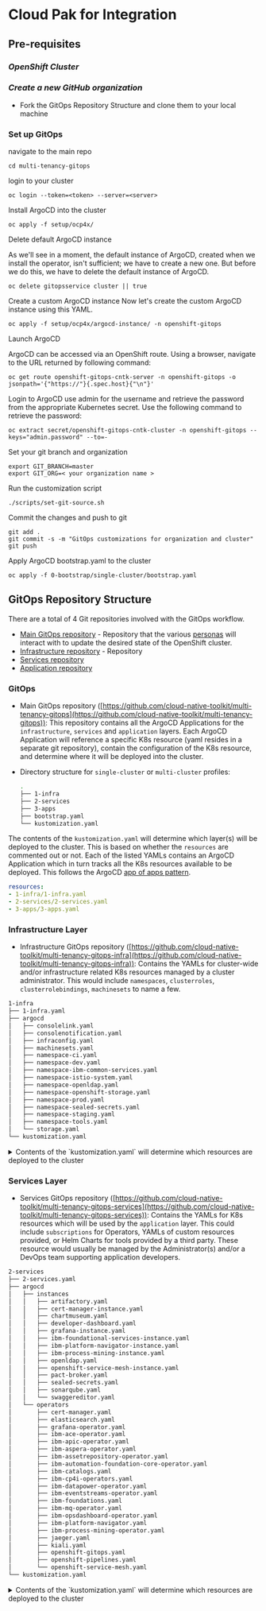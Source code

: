 # Cloud Pak for Integration
## Pre-requisites
### ***OpenShift Cluster***
### ***Create a new GitHub organization***
- Fork the GitOps Repository Structure and clone them to your local machine 
### Set up GitOps

 navigate to the main repo

    cd multi-tenancy-gitops
  
 login to your cluster
 
    oc login --token=<token> --server=<server>
    
 Install ArgoCD into the cluster

    oc apply -f setup/ocp4x/
    
 Delete default ArgoCD instance

As we'll see in a moment, the default instance of ArgoCD, created when we install the operator, isn't sufficient; we have to create a new one. But before we do this, we have to delete the default instance of ArgoCD.

    oc delete gitopsservice cluster || true
    
 Create a custom ArgoCD instance
Now let's create the custom ArgoCD instance using this YAML.

    oc apply -f setup/ocp4x/argocd-instance/ -n openshift-gitops

 Launch ArgoCD

ArgoCD can be accessed via an OpenShift route. Using a browser, navigate to the URL returned by following command:

    oc get route openshift-gitops-cntk-server -n openshift-gitops -o jsonpath='{"https://"}{.spec.host}{"\n"}'

 Login to ArgoCD
use admin for the username and retrieve the password from the appropriate Kubernetes secret. Use the following command to retrieve the password:

    oc extract secret/openshift-gitops-cntk-cluster -n openshift-gitops --keys="admin.password" --to=-

Set your git branch and organization 

    export GIT_BRANCH=master
    export GIT_ORG=< your organization name >

Run the customization script

    ./scripts/set-git-source.sh
    
Commit the changes and push to git

    git add .
    git commit -s -m "GitOps customizations for organization and cluster"
    git push

Apply ArgoCD bootstrap.yaml to the cluster

    oc apply -f 0-bootstrap/single-cluster/bootstrap.yaml
    
## GitOps Repository Structure
There are a total of 4 Git repositories involved with the GitOps workflow.

- [Main GitOps repository](https://github.com/cloud-native-toolkit/multi-tenancy-gitops) - Repository that the various [personas](#personas) will interact with to update the desired state of the OpenShift cluster.
- [Infrastructure repository](https://github.com/cloud-native-toolkit/multi-tenancy-gitops-infra) - Repository
- [Services repository](https://github.com/cloud-native-toolkit/multi-tenancy-gitops-services)
- [Application repository](https://github.com/cloud-native-toolkit-demos/multi-tenancy-gitops-apps)


### **GitOps**
- Main GitOps repository ([https://github.com/cloud-native-toolkit/multi-tenancy-gitops](https://github.com/cloud-native-toolkit/multi-tenancy-gitops)): This repository contains all the ArgoCD Applications for  the `infrastructure`, `services` and `application` layers.  Each ArgoCD Application will reference a specific K8s resource (yaml resides in a separate git repository), contain the configuration of the K8s resource, and determine where it will be deployed into the cluster.

- Directory structure for `single-cluster` or `multi-cluster` profiles:

    ```bash
    .
    ├── 1-infra
    ├── 2-services
    ├── 3-apps
    ├── bootstrap.yaml
    └── kustomization.yaml
    ```

The contents of the `kustomization.yaml` will determine which layer(s) will be deployed to the cluster.  This is based on whether the `resources` are commented out or not.  Each of the listed YAMLs contains an ArgoCD Application which in turn tracks all the K8s resources available to be deployed.  This follows the ArgoCD [app of apps pattern](https://argo-cd.readthedocs.io/en/stable/operator-manual/cluster-bootstrapping/#app-of-apps-pattern).

```yaml
resources:
- 1-infra/1-infra.yaml
- 2-services/2-services.yaml
- 3-apps/3-apps.yaml
```


### **Infrastructure Layer**
- Infrastructure GitOps repository ([https://github.com/cloud-native-toolkit/multi-tenancy-gitops-infra](https://github.com/cloud-native-toolkit/multi-tenancy-gitops-infra)): Contains the YAMLs for cluster-wide and/or infrastructure related K8s resources managed by a cluster administrator.  This would include `namespaces`, `clusterroles`, `clusterrolebindings`, `machinesets` to name a few.

```bash
1-infra
├── 1-infra.yaml
├── argocd
│   ├── consolelink.yaml
│   ├── consolenotification.yaml
│   ├── infraconfig.yaml
│   ├── machinesets.yaml
│   ├── namespace-ci.yaml
│   ├── namespace-dev.yaml
│   ├── namespace-ibm-common-services.yaml
│   ├── namespace-istio-system.yaml
│   ├── namespace-openldap.yaml
│   ├── namespace-openshift-storage.yaml
│   ├── namespace-prod.yaml
│   ├── namespace-sealed-secrets.yaml
│   ├── namespace-staging.yaml
│   ├── namespace-tools.yaml
│   └── storage.yaml
└── kustomization.yaml
```

<details>
<summary> Contents of the `kustomization.yaml` will determine which resources are deployed to the cluster</summary>

```yaml
resources:
- argocd/consolelink.yaml
- argocd/consolenotification.yaml
- argocd/namespace-ibm-common-services.yaml
- argocd/namespace-ci.yaml
- argocd/namespace-dev.yaml
- argocd/namespace-staging.yaml
#- argocd/namespace-prod.yaml
#- argocd/namespace-istio-system.yaml
#- argocd/namespace-openldap.yaml
- argocd/namespace-sealed-secrets.yaml
- argocd/namespace-tools.yaml
#- argocd/namespace-openshift-storage.yaml
#- argocd/operator-ocs.yaml
#- argocd/refarch-infraconfig.yaml
#- argocd/refarch-machinesets.yaml
```

</details>


### **Services Layer**
- Services GitOps repository ([https://github.com/cloud-native-toolkit/multi-tenancy-gitops-services](https://github.com/cloud-native-toolkit/multi-tenancy-gitops-services)): Contains the YAMLs for K8s resources which will be used by the `application` layer.  This could include `subscriptions` for Operators, YAMLs of custom resources provided, or Helm Charts for tools provided by a third party.  These resource would usually be managed by the Administrator(s) and/or a DevOps team supporting application developers.

```bash
2-services
├── 2-services.yaml
├── argocd
│   ├── instances
│   │   ├── artifactory.yaml
│   │   ├── cert-manager-instance.yaml
│   │   ├── chartmuseum.yaml
│   │   ├── developer-dashboard.yaml
│   │   ├── grafana-instance.yaml
│   │   ├── ibm-foundational-services-instance.yaml
│   │   ├── ibm-platform-navigator-instance.yaml
│   │   ├── ibm-process-mining-instance.yaml
│   │   ├── openldap.yaml
│   │   ├── openshift-service-mesh-instance.yaml
│   │   ├── pact-broker.yaml
│   │   ├── sealed-secrets.yaml
│   │   ├── sonarqube.yaml
│   │   └── swaggereditor.yaml
│   └── operators
│       ├── cert-manager.yaml
│       ├── elasticsearch.yaml
│       ├── grafana-operator.yaml
│       ├── ibm-ace-operator.yaml
│       ├── ibm-apic-operator.yaml
│       ├── ibm-aspera-operator.yaml
│       ├── ibm-assetrepository-operator.yaml
│       ├── ibm-automation-foundation-core-operator.yaml
│       ├── ibm-catalogs.yaml
│       ├── ibm-cp4i-operators.yaml
│       ├── ibm-datapower-operator.yaml
│       ├── ibm-eventstreams-operator.yaml
│       ├── ibm-foundations.yaml
│       ├── ibm-mq-operator.yaml
│       ├── ibm-opsdashboard-operator.yaml
│       ├── ibm-platform-navigator.yaml
│       ├── ibm-process-mining-operator.yaml
│       ├── jaeger.yaml
│       ├── kiali.yaml
│       ├── openshift-gitops.yaml
│       ├── openshift-pipelines.yaml
│       └── openshift-service-mesh.yaml
└── kustomization.yaml
```


<details>
<summary> Contents of the `kustomization.yaml` will determine which resources are deployed to the cluster</summary>

```yaml
resources:
# IBM Software
- argocd/operators/ibm-ace-operator.yaml
#- argocd/operators/ibm-apic-operator.yaml
#- argocd/operators/ibm-aspera-operator.yaml
#- argocd/operators/ibm-assetrepository-operator.yaml
#- argocd/operators/ibm-cp4i-operators.yaml
#- argocd/operators/ibm-datapower-operator.yaml
#- argocd/operators/ibm-eventstreams-operator.yaml
#- argocd/operators/ibm-mq-operator.yaml
#- argocd/operators/ibm-opsdashboard-operator.yaml
#- argocd/operators/ibm-process-mining-operator.yaml
#- argocd/instances/ibm-process-mining-instance.yaml
- argocd/operators/ibm-platform-navigator.yaml
- argocd/instances/ibm-platform-navigator-instance.yaml

# IBM Foundations / Common Services
- argocd/operators/ibm-foundations.yaml
- argocd/instances/ibm-foundational-services-instance.yaml
- argocd/operators/ibm-automation-foundation-core-operator.yaml

# IBM Catalogs
- argocd/operators/ibm-catalogs.yaml

# Required for IBM MQ
#- argocd/instances/openldap.yaml
# Required for IBM ACE, IBM MQ
#- argocd/operators/cert-manager.yaml
#- argocd/instances/cert-manager-instance.yaml

# Sealed Secrets
- argocd/instances/sealed-secrets.yaml

# CICD
#- argocd/operators/grafana-operator.yaml
#- argocd/instances/grafana-instance.yaml
#- argocd/instances/artifactory.yaml
#- argocd/instances/chartmuseum.yaml
#- argocd/instances/developer-dashboard.yaml
#- argocd/instances/swaggereditor.yaml
#- argocd/instances/sonarqube.yaml
#- argocd/instances/pact-broker.yaml
# In OCP 4.7+ we need to install openshift-pipelines and possibly privileged scc to the pipeline serviceaccount
- argocd/operators/openshift-pipelines.yaml

# Service Mesh
#- argocd/operators/elasticsearch.yaml
#- argocd/operators/jaeger.yaml
#- argocd/operators/kiali.yaml
#- argocd/operators/openshift-service-mesh.yaml
```

</details>


